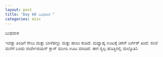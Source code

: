 ```yaml
---
layout: post
title: "Day 60 ಬುಧವಾರ "
categories: misc
---
```

ಬುಧವಾರ


ಇವತ್ತು ತಿಂಡಿಗೆ ಸೇಬು ಮತ್ತು ಬಾಳೆಹಣ್ಣು ಮತ್ತು ಹಾಲು ಕುಡಿದೆ. ಮಧ್ಯಾಹ್ನ ಊಟಕ್ಕೆ ಚಿಕನ್ ಬರ್ಗರ್ ತಿಂದೆ. ಸಂಜೆ ಮನೆಗೆ ಬಂದು ನಾರ್ವೇಜಿಯನ್ ಕ್ಲಾಸ್ ಮುಗಿಸಿ ಊಟ ಮಾಡಿದೆ. ಈಗ ಸ್ವಲ್ಪ ಹೊತ್ತಿನಲ್ಲಿ ಮಲ್ಕೊತಿನಿ
